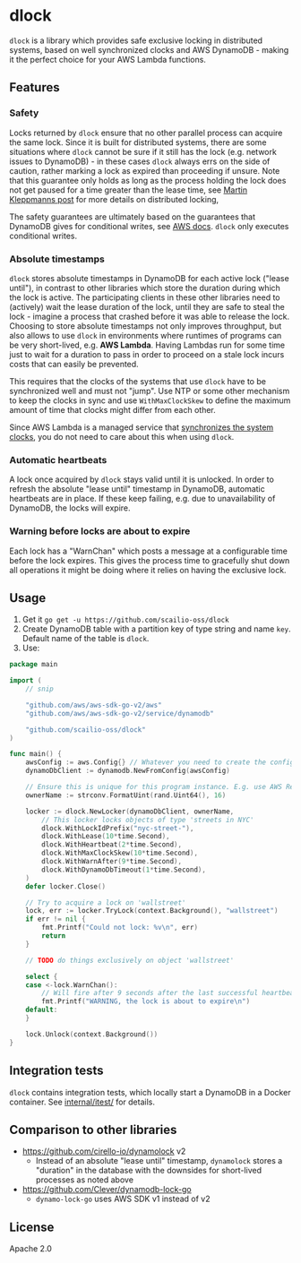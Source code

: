 # dlock

`dlock` is a library which provides safe exclusive locking in distributed systems, based on well synchronized clocks and
AWS DynamoDB - making it the perfect choice for your AWS Lambda functions.


## Features

### Safety

Locks returned by `dlock` ensure that no other parallel process can acquire the same lock. Since it is built for
distributed systems, there are some situations where `dlock` cannot be sure if it still has the lock (e.g. network
issues to DynamoDB) - in these cases `dlock` always errs on the side of caution, rather marking a lock as expired than
proceeding if unsure. Note that this guarantee only holds as long as the process holding the lock does not get paused
for a time greater than the lease time, see 
[Martin Kleppmanns post](https://martin.kleppmann.com/2016/02/08/how-to-do-distributed-locking.html#protecting-a-resource-with-a-lock) 
for more details on distributed locking,

The safety guarantees are ultimately based on the guarantees that DynamoDB gives for conditional writes, see 
[AWS docs](https://docs.aws.amazon.com/amazondynamodb/latest/developerguide/WorkingWithItems.html#WorkingWithItems.ConditionalUpdate).
`dlock` only executes conditional writes.

### Absolute timestamps

`dlock` stores absolute timestamps in DynamoDB for each active lock ("lease until"), in contrast to other libraries
which store the duration during which the lock is active. The participating clients in these other libraries need to 
(actively) wait the lease duration of the lock, until they are safe to steal the lock - imagine a process that crashed 
before it was able to release the lock. Choosing to store absolute timestamps not only improves
throughput, but also allows to use `dlock` in environments where runtimes of programs can be very short-lived, e.g. 
**AWS Lambda**. Having Lambdas run for some time just to wait for a duration to pass in order to proceed on a stale lock
incurs costs that can easily be prevented.

This requires that the clocks of the systems that use `dlock` have to be synchronized well and must not "jump". Use NTP
or some other mechanism to keep the clocks in sync and use `WithMaxClockSkew` to define the maximum amount of time that
clocks might differ from each other.

Since AWS Lambda is a managed service that 
[synchronizes the system clocks](https://docs.aws.amazon.com/lambda/latest/dg/configuration-envvars.html#configuration-envvars-runtime),
you do not need to care about this when using `dlock`. 


### Automatic heartbeats

A lock once acquired by `dlock` stays valid until it is unlocked. In order to refresh the absolute "lease until"
timestamp in DynamoDB, automatic heartbeats are in place. If these keep failing, e.g. due to unavailability of DynamoDB,
the locks will expire.

### Warning before locks are about to expire

Each lock has a "WarnChan" which posts a message at a configurable time before the lock expires. This gives the process
time to gracefully shut down all operations it might be doing where it relies on having the exclusive lock.

## Usage

1. Get it ```go get -u https://github.com/scailio-oss/dlock```
2. Create DynamoDB table with a partition key of type string and name `key`. Default name of the table is `dlock`.
3. Use:

```go
package main

import (
	// snip

	"github.com/aws/aws-sdk-go-v2/aws"
	"github.com/aws/aws-sdk-go-v2/service/dynamodb"

	"github.com/scailio-oss/dlock"
)

func main() {
	awsConfig := aws.Config{} // Whatever you need to create the config
	dynamoDbClient := dynamodb.NewFromConfig(awsConfig)

	// Ensure this is unique for this program instance. E.g. use AWS RequestId in Lambda.
	ownerName := strconv.FormatUint(rand.Uint64(), 16)

	locker := dlock.NewLocker(dynamoDbClient, ownerName,
		// This locker locks objects of type 'streets in NYC'
		dlock.WithLockIdPrefix("nyc-street-"),
		dlock.WithLease(10*time.Second),
		dlock.WithHeartbeat(2*time.Second),
		dlock.WithMaxClockSkew(10*time.Second),
		dlock.WithWarnAfter(9*time.Second),
		dlock.WithDynamoDbTimeout(1*time.Second),
	)
	defer locker.Close()

	// Try to acquire a lock on 'wallstreet'
	lock, err := locker.TryLock(context.Background(), "wallstreet")
	if err != nil {
		fmt.Printf("Could not lock: %v\n", err)
		return
	}

	// TODO do things exclusively on object 'wallstreet'

	select {
	case <-lock.WarnChan():
		// Will fire after 9 seconds after the last successful heartbeat
		fmt.Printf("WARNING, the lock is about to expire\n")
	default:
	}

	lock.Unlock(context.Background())
}
```

## Integration tests

`dlock` contains integration tests, which locally start a DynamoDB in a Docker container. See 
[internal/itest/](internal/itest/) for details.

## Comparison to other libraries

* https://github.com/cirello-io/dynamolock v2
  * Instead of an absolute "lease until" timestamp, `dynamolock` stores a "duration" in the database with the downsides
    for short-lived processes as noted above
* https://github.com/Clever/dynamodb-lock-go 
  * `dynamo-lock-go` uses AWS SDK v1 instead of v2

## License

Apache 2.0